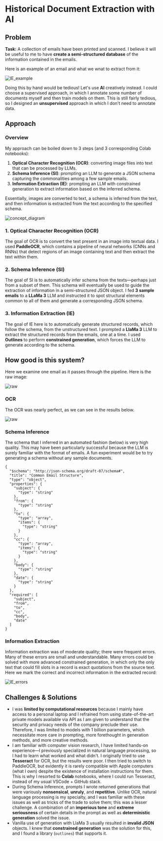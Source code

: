 # Historical Document Extraction with AI

## Problem
**Task:** A collection of emails have been printed and scanned. I believe it will be useful to me to have **create a semi-structured database** of the information contained in the emails.

Here is an example of an email and what we wnat to extract from it:

![IE_example](IE_example.png)


Doing this by hand would be tedious! Let's use **AI** creatively instead. I could choose a supervised approach, in which I annotate some number of documents myself and then train models on them. This is still fairly tedious, so I designed an **unsupervised** approach in which I don't need to annotate data.

## Approach
### Overview
My approach can be boiled down to 3 steps (and 3 corresponding Colab notebooks):

1. **Optical Character Recognition (OCR)**: converting image files into text that can be processed by LLMs.
2. **Schema Inference (SI)**: prompting an LLM to generate a JSON schema capturing the commonalities among a few sample emails.
3. **Information Extraction (IE)**: prompting an LLM with constrained generation to extract information based on the inferred schema.

Essentially, images are converted to text, a schema is inferred from the text, and then information is extracted from the text according to the specified schema.

![concept_diagram](concept_diagram.png)

### 1. Optical Character Recognition (OCR)
The goal of OCR is to convert the text present in an image into textual data. I used **PaddleOCR**, which contains a pipeline of neural networks (CNNs and RNNs) that detect regions of an image containing text and then extract the text within them.

### 2. Schema Inference (SI)
The goal of SI is to automatically infer schema from the texts—perhaps just from a subset of them. This schema will eventually be used to guide the extraction of information in a semi-structured JSON object. I fed **3 sample emails** to a **LLaMa 3** LLM and instructed it to spot structural elements common to all of them and generate a corresponding JSON schema. 

### 3. Information Extraction (IE)
The goal of IE here is to automatically generate structured records, which follow the schema, from the unstructured text. I prompted a **LlaMa 3** LLM to extract the structured records from the emails, one at a time. I used **Outlines** to perform **constrained generation**, which forces the LLM to generate according to the schema.

## How good is this system?
Here we examine one email as it passes through the pipeline. Here is the raw image:

![raw](truncated_80909413.png)
### OCR
The OCR was nearly perfect, as we can see in the results below.

![raw](ocr_80909413.png)

### Schema Inference
The schema that I inferred in an automated fashion (below) is very high quality. This may have been particularly successful because the LLM is surely familiar with the format of emails. A fun experiment would be to try generating a schema without any sample documents.

```
{
  "$schema": "http://json-schema.org/draft-07/schema#",
  "title": "Common Email Structure",
  "type": "object",
  "properties": {
    "subject": {
      "type": "string"
    },
    "from": {
      "type": "string"
    },
    "to": {
      "type": "array",
      "items": {
        "type": "string"
      }
    },
    "cc": {
      "type": "array",
      "items": {
        "type": "string"
      }
    },
    "body": {
      "type": "string"
    },
    "date": {
      "type": "string"
    }
  },
  "required": [
    "subject",
    "from",
    "to",
    "cc",
    "body",
    "date"
  ]
}
```

### Information Extraction
Information extraction was of moderate quality; there were frequent errors. Many of these errors are small and understandable. Many errors could be solved with more advanced constrained generation, in which only the only text that could fill slots in a record is exact quotations from the source text. Here we mark the correct and incorrect information in the extracted record:

![IE_errors](ie_errors.png)

## Challenges & Solutions

- I was **limited by computational resources** because I mainly have access to a personal laptop and I refrained from using state-of-the-art private models available via API as I am given to understand that the security and privacy needs of the company preclude their use. Therefore, I was limited to models with 1 billion parameters, which necessitate more care in prompting, more forethought in generation methods, and more creative methods.
- I am familiar with computer vision research, I have limited hands-on experience—I previously specialized in natural language processing, so I had to learn what worked and what didn't. I originally tried to use **Tesseract** for OCR, but the results were poor. I then tried to switch to PaddleOCR, but evidently it is rarely compatible with Apple computers (what I own) despite the existence of installation instructions for them. This is why I resorted to **Colab** notebooks, where I could run Tesseract, instead of my usual VSCode + GitHub stack.
- During Schema Inference, prompts I wrote returned generations that were variously **nonsensical**, **unruly**, and **repetitive**. Unlike OCR, natural language processing is my specialty, and I was familiar with these issues as well as tricks of the trade to solve them; this was a lesser challenge. A combination of an **imperious tone** and **extreme seriousness** of certain details in the prompt as well as **deterministic generation** solved the issue.
- Vanilla use of generation with LlaMa 3 usually resulted in **invalid JSON** objects. I knew that **constrained generation** was the solution for this, and I found a library (`outlines`) that supports it.
